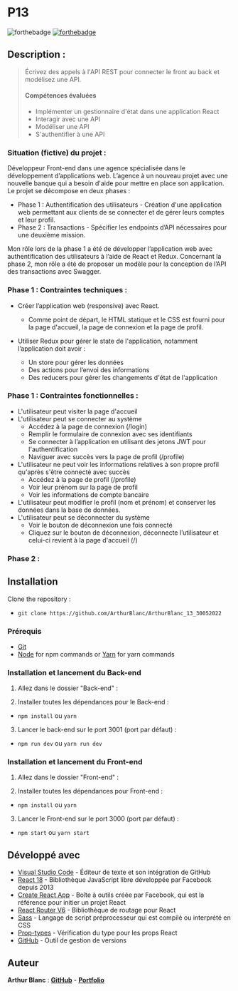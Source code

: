# P13

![forthebadge](https://forthebadge.com/images/badges/uses-js.svg)
[![forthebadge](https://forthebadge.com/images/badges/uses-git.svg)](https://github.com/ArthurBlanc)

## Description :

> Écrivez des appels à l'API REST pour connecter le front au back et modélisez une API.
> #### Compétences évaluées
>
> -   Implémenter un gestionnaire d'état dans une application React
> -   Interagir avec une API
> -   Modéliser une API
> -   S'authentifier à une API
>
### Situation (fictive) du projet :

Développeur Front-end dans une agence spécialisée dans le développement d’applications web.
L’agence à un nouveau projet avec une nouvelle banque qui a besoin d'aide pour mettre en place son application. Le projet se décompose en deux phases :

- Phase 1 : Authentification des utilisateurs - Création d'une application web permettant aux clients de se connecter et de gérer leurs comptes et leur profil.
- Phase 2 : Transactions - Spécifier les endpoints d’API nécessaires pour une deuxième mission.

Mon rôle lors de la phase 1 a été de développer l’application web avec authentification des utilisateurs à l’aide de React et Redux. Concernant la phase 2, mon rôle a été de proposer un modèle pour la conception de l’API des transactions avec Swagger.

### Phase 1 : Contraintes techniques :

- Créer l’application web (responsive) avec React.
    - Comme point de départ, le HTML statique et le CSS est fourni pour la page d'accueil, la page de connexion et la page de profil.

- Utiliser Redux pour gérer le state de l'application, notamment l’application doit avoir :
    - Un store pour gérer les données
    - Des actions pour l’envoi des informations
    - Des reducers pour gérer les changements d'état de l'application
### Phase 1 : Contraintes fonctionnelles :

- L'utilisateur peut visiter la page d'accueil
- L'utilisateur peut se connecter au système
    - Accédez à la page de connexion (/login)
    - Remplir le formulaire de connexion avec ses identifiants
    - Se connecter à l’application en utilisant des jetons JWT pour l'authentification
    - Naviguer avec succès vers la page de profil (/profile)
- L'utilisateur ne peut voir les informations relatives à son propre profil qu'après s'être connecté avec succès
    - Accédez à la page de profil (/profile)
    - Voir leur prénom sur la page de profil
    - Voir les informations de compte bancaire
- L'utilisateur peut modifier le profil (nom et prénom) et conserver les données dans la base de données.
- L'utilisateur peut se déconnecter du système
    - Voir le bouton de déconnexion une fois connecté
    - Cliquez sur le bouton de déconnexion, déconnecte l’utilisateur et celui-ci revient à la page d'accueil (/)


### Phase 2 :


## Installation
Clone the repository :
- `git clone https://github.com/ArthurBlanc/ArthurBlanc_13_30052022`
### Prérequis

- [Git](https://git-scm.com)
- [Node](https://nodejs.org/en/) for npm commands or [Yarn](https://yarnpkg.com/) for yarn commands

### Installation et lancement du Back-end

1. Allez dans le dossier "Back-end" :

2. Installer toutes les dépendances pour le Back-end :
- `npm install` ou `yarn`

3. Lancer le back-end sur le port 3001 (port par défaut) :
- `npm run dev` ou `yarn run dev`

### Installation et lancement du Front-end

1. Allez dans le dossier "Front-end" :

2. Installer toutes les dépendances pour Front-end :
- `npm install` ou `yarn`

3. Lancer le Front-end sur le port 3000 (port par défaut) :
- `npm start` ou `yarn start`

## Développé avec

-   [Visual Studio Code](https://code.visualstudio.com/) - Éditeur de texte et son intégration de GitHub
-   [React 18](https://fr.reactjs.org/) - Bibliothèque JavaScript libre développée par Facebook depuis 2013
-   [Create React App](https://create-react-app.dev/) - Boîte à outils créée par Facebook, qui est la référence pour initier un projet React
-   [React Router V6](https://reactrouter.com/) - Bibliothèque de routage pour React
-   [Sass](https://sass-lang.com/) - Langage de script préprocesseur qui est compilé ou interprété en CSS
-   [Prop-types](https://www.npmjs.com/package/prop-types) - Vérification du type pour les props React
-   [GitHub](https://github.com/) - Outil de gestion de versions

## Auteur

**Arthur Blanc** : [**GitHub**](https://github.com/ArthurBlanc/) - [**Portfolio**](https://abcoding.fr/)